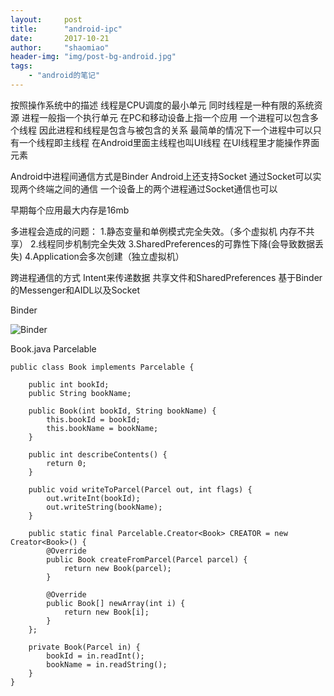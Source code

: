 ```yaml
---
layout:     post
title:      "android-ipc"
date:       2017-10-21
author:     "shaomiao"
header-img: "img/post-bg-android.jpg"
tags:
    - "android的笔记"
---
```

按照操作系统中的描述
线程是CPU调度的最小单元 同时线程是一种有限的系统资源
进程一般指一个执行单元 在PC和移动设备上指一个应用 
一个进程可以包含多个线程  因此进程和线程是包含与被包含的关系
最简单的情况下一个进程中可以只有一个线程即主线程 在Android里面主线程也叫UI线程 在UI线程里才能操作界面元素 

Android中进程间通信方式是Binder
Android上还支持Socket 通过Socket可以实现两个终端之间的通信 一个设备上的两个进程通过Socket通信也可以

早期每个应用最大内存是16mb

多进程会造成的问题：
1.静态变量和单例模式完全失效。（多个虚拟机 内存不共享）
2.线程同步机制完全失效
3.SharedPreferences的可靠性下降(会导致数据丢失)
4.Application会多次创建（独立虚拟机）

跨进程通信的方式
Intent来传递数据
共享文件和SharedPreferences
基于Binder的Messenger和AIDL以及Socket


Binder

![Binder](http://upload-images.jianshu.io/upload_images/2590671-50d08153c674e6d5.png?imageMogr2/auto-orient/strip%7CimageView2/2/w/1240)

Book.java   Parcelable 

	public class Book implements Parcelable {

		public int bookId;
		public String bookName;

		public Book(int bookId, String bookName) {
			this.bookId = bookId;
			this.bookName = bookName;
		}

		public int describeContents() {
			return 0;
		}

		public void writeToParcel(Parcel out, int flags) {
			out.writeInt(bookId);
			out.writeString(bookName);
		}

		public static final Parcelable.Creator<Book> CREATOR = new Creator<Book>() {
			@Override
			public Book createFromParcel(Parcel parcel) {
				return new Book(parcel);
			}

			@Override
			public Book[] newArray(int i) {
				return new Book[i];
			}
		};

		private Book(Parcel in) {
			bookId = in.readInt();
			bookName = in.readString();
		}
	}





